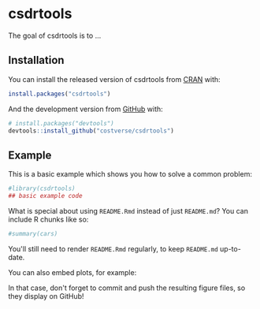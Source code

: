 
<!-- README.md is generated from README.Rmd. Please edit that file -->
csdrtools
=========

<!-- badges: start -->
<!-- badges: end -->
The goal of csdrtools is to ...

Installation
------------

You can install the released version of csdrtools from [CRAN](https://CRAN.R-project.org) with:

``` r
install.packages("csdrtools")
```

And the development version from [GitHub](https://github.com/) with:

``` r
# install.packages("devtools")
devtools::install_github("costverse/csdrtools")
```

Example
-------

This is a basic example which shows you how to solve a common problem:

``` r
#library(csdrtools)
## basic example code
```

What is special about using `README.Rmd` instead of just `README.md`? You can include R chunks like so:

``` r
#summary(cars)
```

You'll still need to render `README.Rmd` regularly, to keep `README.md` up-to-date.

You can also embed plots, for example:

In that case, don't forget to commit and push the resulting figure files, so they display on GitHub!

